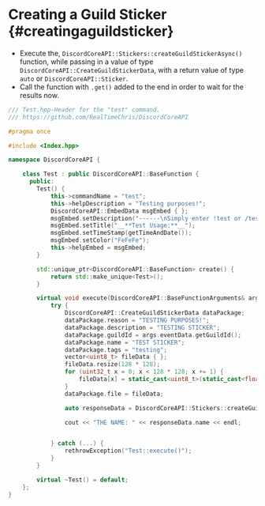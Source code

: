 Creating a Guild Sticker {#creatingaguildsticker}
============
- Execute the, `DiscordCoreAPI::Stickers::createGuildStickerAsync()` function, while passing in a value of type `DiscordCoreAPI::CreateGuildStickerData`, with a return value of type `auto` or `DiscordCoreAPI::Sticker`.
- Call the function with `.get()` added to the end in order to wait for the results now.

```cpp
/// Test.hpp-Header for the "test" command.
/// https://github.com/RealTimeChris/DiscordCoreAPI

#pragma once

#include <Index.hpp>

namespace DiscordCoreAPI {

	class Test : public DiscordCoreAPI::BaseFunction {
	  public:
		Test() {
			this->commandName = "test";
			this->helpDescription = "Testing purposes!";
			DiscordCoreAPI::EmbedData msgEmbed { };
			msgEmbed.setDescription("------\nSimply enter !test or /test!\n------");
			msgEmbed.setTitle("__**Test Usage:**__");
			msgEmbed.setTimeStamp(getTimeAndDate());
			msgEmbed.setColor("FeFeFe");
			this->helpEmbed = msgEmbed;
		}

		std::unique_ptr<DiscordCoreAPI::BaseFunction> create() {
			return std::make_unique<Test>();
		}

		virtual void execute(DiscordCoreAPI::BaseFunctionArguments& args) {
			try {
				DiscordCoreAPI::CreateGuildStickerData dataPackage;
				dataPackage.reason = "TESTING PURPOSES!";
				dataPackage.description = "TESTING STICKER";
				dataPackage.guildId = args.eventData.getGuildId();
				dataPackage.name = "TEST STICKER";
				dataPackage.tags = "testing";
				vector<uint8_t> fileData { };
				fileData.resize(128 * 128);
				for (uint32_t x = 0; x < 128 * 128; x += 1) {
					fileData[x] = static_cast<uint8_t>(static_cast<float>(x)/static_cast<float>(128 * 128)) * 255;
				}
				dataPackage.file = fileData;

				auto responseData = DiscordCoreAPI::Stickers::createGuildStickerAsync(dataPackage).get();

				cout << "THE NAME: " << responseData.name << endl;


			} catch (...) {
				rethrowException("Test::execute()");
			}
		}

		virtual ~Test() = default;
	};
}
```
